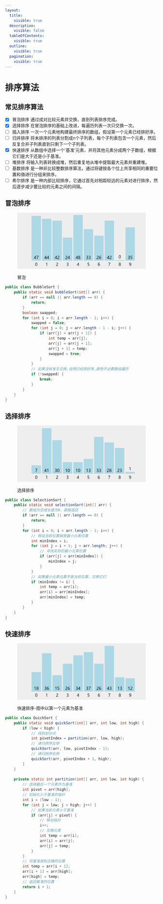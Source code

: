 ```yaml
---
layout:
  title:
    visible: true
  description:
    visible: false
  tableOfContents:
    visible: true
  outline:
    visible: true
  pagination:
    visible: true
---
```


# 排序算法

## **常见排序算法**

* [x] 冒泡排序 通过成对比较元素并交换，直到列表排序完成。
* [x] 选择排序 在冒泡排序的基础上改进，每遍历列表一次只交换一次。
* [ ] 插入排序 一次一个元素地构建最终排序的数组，假设第一个元素已经排好序。
* [ ] 归并排序 将未排序的列表分割成n个子列表，每个子列表包含一个元素，然后反复合并子列表直到只剩下一个子列表。
* [x] 快速排序 从数组中选择一个'基准'元素，并将其他元素分成两个子数组，根据它们是大于还是小于基准。
* [ ] 堆排序 将输入列表转换成堆，然后重复地从堆中提取最大元素并重建堆。
* [ ] 基数排序 是一种非比较整数排序算法，通过将键按各个位上共享相同的重要位置和值进行分组来排序。
* [ ] 希尔排序 是一种内部比较排序，它通过首先对相距较远的元素对进行排序，然后逐步减少要比较的元素之间的间隔。

## 冒泡排序

<figure><img src="../.gitbook/assets/冒泡排序" alt=""><figcaption><p>冒泡</p></figcaption></figure>

```java
public class BubbleSort {
    public static void bubbleSort(int[] arr) {
        if (arr == null || arr.length == 0) {
            return;
        }
        boolean swapped;
        for (int i = 0; i < arr.length - 1; i++) {
            swapped = false;
            for (int j = 0; j < arr.length - 1 - i; j++) {
                if (arr[j] > arr[j + 1]) {
                    int temp = arr[j];
                    arr[j] = arr[j + 1];
                    arr[j + 1] = temp;
                    swapped = true;
                }
            }
            // 如果没有发生交换,说明已经排好序,避免不必要数组遍历
            if (!swapped) {
                break;
            }
        }
    }
}
```

## 选择排序

<figure><img src="../.gitbook/assets/选择排序" alt=""><figcaption><p>选择排序</p></figcaption></figure>

```java
public class SelectionSort {
    public static void selectionSort(int[] arr) {
        // 数组为空或长度为0，直接返回
        if (arr == null || arr.length == 0) {
            return;
        }
        for (int i = 0; i < arr.length - 1; i++) {
            // 假设当前位置就是最小元素位置
            int minIndex = i;
            for (int j = i + 1; j < arr.length; j++) {
                // 寻找实际的最小元素位置
                if (arr[j] < arr[minIndex]) {
                    minIndex = j;
                }
            }
            // 如果最小元素位置不是当前位置，交换它们
            if (minIndex != i) {
                int temp = arr[i];
                arr[i] = arr[minIndex];
                arr[minIndex] = temp;
            }
        }
    }
}
```

## 快速排序

<figure><img src="../.gitbook/assets/快速排序" alt=""><figcaption><p>快速排序-图中以第一个元素为基准</p></figcaption></figure>

```java
public class QuickSort {
    public static void quickSort(int[] arr, int low, int high) {
        if (low < high) {
            // 找到划分点
            int pivotIndex = partition(arr, low, high);
            // 递归排序左侧
            quickSort(arr, low, pivotIndex - 1);
            // 递归排序右侧
            quickSort(arr, pivotIndex + 1, high);
        }
    }

    private static int partition(int[] arr, int low, int high) {
        // 选择最后一个元素作为基准
        int pivot = arr[high];
        // 初始化小于基准的指针
        int i = (low - 1);
        for (int j = low; j < high; j++) {
            // 如果当前元素小于基准
            if (arr[j] < pivot) {
                // 移动指针
                i++;
                // 交换元素
                int temp = arr[i];
                arr[i] = arr[j];
                arr[j] = temp;
            }
        }
        // 将基准放到正确的位置
        int temp = arr[i + 1];
        arr[i + 1] = arr[high];
        arr[high] = temp;
        // 返回基准的位置
        return i + 1;
    }
}
```

